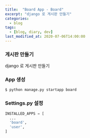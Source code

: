 ```yaml
---
title:  "Board App - Board"
excerpt: "django 로 게시판 만들기"
categories:
  - blog
tags:
  - [blog, diary, dev]
last_modified_at: 2020-07-06T14:00:00
---
```

### 게시판 만들기

django 로 게시판 만들기


### App 생성

```zsh
$ python manage.py startapp board
```

### Settings.py 설정
```python
INSTALLED_APPS = [
  ...
  'board',
  'user',
]
```